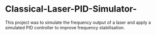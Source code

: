 # Classical-Laser-PID-Simulator-
This project was to simulate the frequency output of a laser and apply a simulated PID controller to improve frequency stabilisation.
